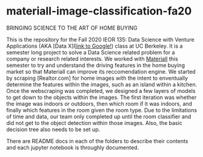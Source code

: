 # materiall-image-classification-fa20
BRINGING SCIENCE TO THE ART OF HOME BUYING

This is the repository for the Fall 2020 IEOR 135: Data Science with Venture Applications (AKA [Data X]([link to Google!](http://google.com)) class at UC Berkeley. It is a semester long project to solve a Data Science related problem for a company or research related interests. We worked with [Materiall](https://materiall.com/) this semester to try and understand the driving features in the home buying market so that Materiall can improve its reccomendation engine. We started by scraping [Realtor.com] for home images with the intent to enventually determine the features within the images, such as an island within a kitchen. Once the webscraping was completed, we designed a few layers of models to get down to the objects within the images. The first iteration was whether the image was indoors or outdoors, then which room if it was indoors, and finally which features in the room given the room type. Due to the limitations of time and data, our team only completed up until the room classifier and did not get to the object detection within those images. Also, the basic decision tree also needs to be set up. 

There are README docs in each of the folders to describe their contents and each jupyter notebook is throughly documented.

